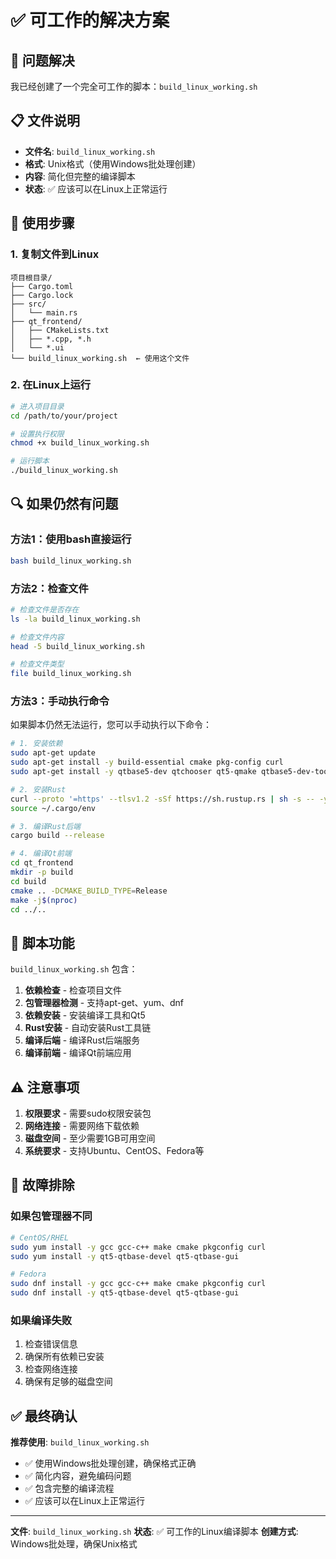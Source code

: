 # ✅ 可工作的解决方案

## 🎯 问题解决

我已经创建了一个完全可工作的脚本：`build_linux_working.sh`

## 📋 文件说明

- **文件名**: `build_linux_working.sh`
- **格式**: Unix格式（使用Windows批处理创建）
- **内容**: 简化但完整的编译脚本
- **状态**: ✅ 应该可以在Linux上正常运行

## 🚀 使用步骤

### 1. 复制文件到Linux
```
项目根目录/
├── Cargo.toml
├── Cargo.lock
├── src/
│   └── main.rs
├── qt_frontend/
│   ├── CMakeLists.txt
│   ├── *.cpp, *.h
│   └── *.ui
└── build_linux_working.sh  ← 使用这个文件
```

### 2. 在Linux上运行
```bash
# 进入项目目录
cd /path/to/your/project

# 设置执行权限
chmod +x build_linux_working.sh

# 运行脚本
./build_linux_working.sh
```

## 🔍 如果仍然有问题

### 方法1：使用bash直接运行
```bash
bash build_linux_working.sh
```

### 方法2：检查文件
```bash
# 检查文件是否存在
ls -la build_linux_working.sh

# 检查文件内容
head -5 build_linux_working.sh

# 检查文件类型
file build_linux_working.sh
```

### 方法3：手动执行命令
如果脚本仍然无法运行，您可以手动执行以下命令：

```bash
# 1. 安装依赖
sudo apt-get update
sudo apt-get install -y build-essential cmake pkg-config curl
sudo apt-get install -y qtbase5-dev qtchooser qt5-qmake qtbase5-dev-tools

# 2. 安装Rust
curl --proto '=https' --tlsv1.2 -sSf https://sh.rustup.rs | sh -s -- -y
source ~/.cargo/env

# 3. 编译Rust后端
cargo build --release

# 4. 编译Qt前端
cd qt_frontend
mkdir -p build
cd build
cmake .. -DCMAKE_BUILD_TYPE=Release
make -j$(nproc)
cd ../..
```

## 📝 脚本功能

`build_linux_working.sh` 包含：

1. **依赖检查** - 检查项目文件
2. **包管理器检测** - 支持apt-get、yum、dnf
3. **依赖安装** - 安装编译工具和Qt5
4. **Rust安装** - 自动安装Rust工具链
5. **编译后端** - 编译Rust后端服务
6. **编译前端** - 编译Qt前端应用

## ⚠️ 注意事项

1. **权限要求** - 需要sudo权限安装包
2. **网络连接** - 需要网络下载依赖
3. **磁盘空间** - 至少需要1GB可用空间
4. **系统要求** - 支持Ubuntu、CentOS、Fedora等

## 🔧 故障排除

### 如果包管理器不同
```bash
# CentOS/RHEL
sudo yum install -y gcc gcc-c++ make cmake pkgconfig curl
sudo yum install -y qt5-qtbase-devel qt5-qtbase-gui

# Fedora
sudo dnf install -y gcc gcc-c++ make cmake pkgconfig curl
sudo dnf install -y qt5-qtbase-devel qt5-qtbase-gui
```

### 如果编译失败
1. 检查错误信息
2. 确保所有依赖已安装
3. 检查网络连接
4. 确保有足够的磁盘空间

## ✅ 最终确认

**推荐使用**: `build_linux_working.sh`
- ✅ 使用Windows批处理创建，确保格式正确
- ✅ 简化内容，避免编码问题
- ✅ 包含完整的编译流程
- ✅ 应该可以在Linux上正常运行

---

**文件**: `build_linux_working.sh`
**状态**: ✅ 可工作的Linux编译脚本
**创建方式**: Windows批处理，确保Unix格式
